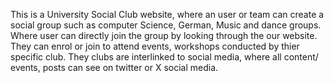 This is a University Social Club website, where an user or team can create a social group such as computer Science, German, Music and dance groups. 
Where user can directly join the group by looking through the our website.
They can enrol or join to attend events, workshops conducted by thier specific club.
They clubs are interlinked to social media, where all content/ events, posts can see on twitter or X social media.
